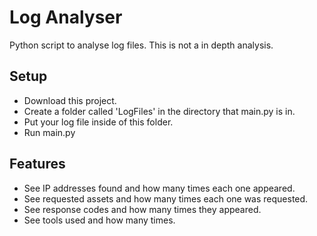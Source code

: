 <h1>Log Analyser</h1>
<p>Python script to analyse log files. This is not a in depth analysis.</p>

<h2>Setup</h2>
<ul>
  <li>Download this project.</li>
  <li>Create a folder called 'LogFiles' in the directory that main.py is in.</li>
  <li>Put your log file inside of this folder.</li>
  <li>Run main.py</li>
</ul>

<h2>Features</h2>
<ul>
  <li>See IP addresses found and how many times each one appeared.</li>
  <li>See requested assets and how many times each one was requested.</li>
  <li>See response codes and how many times they appeared.</li>
  <li>See tools used and how many times.</li>
</ul>
